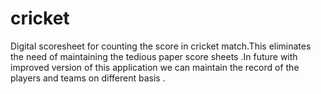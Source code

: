 # cricket
Digital scoresheet for counting the score in cricket match.This eliminates the need of maintaining the tedious paper score sheets .In future with improved version of this application we can maintain the record of the players and teams on different basis .
